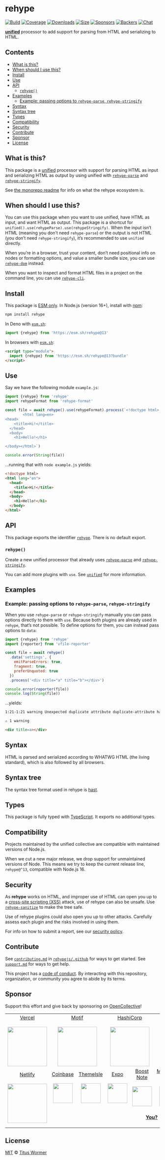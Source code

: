 # rehype

[![Build][build-badge]][build]
[![Coverage][coverage-badge]][coverage]
[![Downloads][downloads-badge]][downloads]
[![Size][size-badge]][size]
[![Sponsors][sponsors-badge]][collective]
[![Backers][backers-badge]][collective]
[![Chat][chat-badge]][chat]

**[unified][]** processor to add support for parsing from HTML and serializing
to HTML.

## Contents

*   [What is this?](#what-is-this)
*   [When should I use this?](#when-should-i-use-this)
*   [Install](#install)
*   [Use](#use)
*   [API](#api)
    *   [`rehype()`](#rehype-1)
*   [Examples](#examples)
    *   [Example: passing options to `rehype-parse`, `rehype-stringify`](#example-passing-options-to-rehype-parse-rehype-stringify)
*   [Syntax](#syntax)
*   [Syntax tree](#syntax-tree)
*   [Types](#types)
*   [Compatibility](#compatibility)
*   [Security](#security)
*   [Contribute](#contribute)
*   [Sponsor](#sponsor)
*   [License](#license)

## What is this?

This package is a [unified][] processor with support for parsing HTML as input
and serializing HTML as output by using unified with
[`rehype-parse`][rehype-parse] and [`rehype-stringify`][rehype-stringify].

See [the monorepo readme][rehype] for info on what the rehype ecosystem is.

## When should I use this?

You can use this package when you want to use unified, have HTML as input, and
want HTML as output.
This package is a shortcut for
`unified().use(rehypeParse).use(rehypeStringify)`.
When the input isn’t HTML (meaning you don’t need `rehype-parse`) or the
output is not HTML (you don’t need `rehype-stringify`), it’s recommended to
use `unified` directly.

When you’re in a browser, trust your content, don’t need positional info on
nodes or formatting options, and value a smaller bundle size, you can use
[`rehype-dom`][rehype-dom] instead.

When you want to inspect and format HTML files in a project on the command
line, you can use [`rehype-cli`][rehype-cli].

## Install

This package is [ESM only][esm].
In Node.js (version 16+), install with [npm][]:

```sh
npm install rehype
```

In Deno with [`esm.sh`][esmsh]:

```js
import {rehype} from 'https://esm.sh/rehype@13'
```

In browsers with [`esm.sh`][esmsh]:

```html
<script type="module">
  import {rehype} from 'https://esm.sh/rehype@13?bundle'
</script>
```

## Use

Say we have the following module `example.js`:

```js
import {rehype} from 'rehype'
import rehypeFormat from 'rehype-format'

const file = await rehype().use(rehypeFormat).process(`<!doctype html>
        <html lang=en>
<head>
    <title>Hi!</title>
  </head>
  <body>
    <h1>Hello!</h1>

</body></html>`)

console.error(String(file))
```

…running that with `node example.js` yields:

```html
<!doctype html>
<html lang="en">
  <head>
    <title>Hi!</title>
  </head>
  <body>
    <h1>Hello!</h1>
  </body>
</html>
```

## API

This package exports the identifier [`rehype`][api-rehype].
There is no default export.

### `rehype()`

Create a new unified processor that already uses
[`rehype-parse`][rehype-parse] and [`rehype-stringify`][rehype-stringify].

You can add more plugins with `use`.
See [`unified`][unified] for more information.

## Examples

### Example: passing options to `rehype-parse`, `rehype-stringify`

When you use `rehype-parse` or `rehype-stringify` manually you can pass options
directly to them with `use`.
Because both plugins are already used in `rehype`, that’s not possible.
To define options for them, you can instead pass options to `data`:

```js
import {rehype} from 'rehype'
import {reporter} from 'vfile-reporter'

const file = await rehype()
  .data('settings', {
    emitParseErrors: true,
    fragment: true,
    preferUnquoted: true
  })
  .process('<div title="a" title="b"></div>')

console.error(reporter(file))
console.log(String(file))
```

…yields:

```txt
1:21-1:21 warning Unexpected duplicate attribute duplicate-attribute hast-util-from-html

⚠ 1 warning
```

```html
<div title=a></div>
```

## Syntax

HTML is parsed and serialized according to WHATWG HTML (the living standard),
which is also followed by all browsers.

## Syntax tree

The syntax tree format used in rehype is [hast][].

## Types

This package is fully typed with [TypeScript][].
It exports no additional types.

## Compatibility

Projects maintained by the unified collective are compatible with maintained
versions of Node.js.

When we cut a new major release, we drop support for unmaintained versions of
Node.
This means we try to keep the current release line, `rehype@^13`, compatible
with Node.js 16.

## Security

As **rehype** works on HTML, and improper use of HTML can open you up to a
[cross-site scripting (XSS)][xss] attack, use of rehype can also be unsafe.
Use [`rehype-sanitize`][rehype-sanitize] to make the tree safe.

Use of rehype plugins could also open you up to other attacks.
Carefully assess each plugin and the risks involved in using them.

For info on how to submit a report, see our [security policy][security].

## Contribute

See [`contributing.md`][contributing] in [`rehypejs/.github`][health] for ways
to get started.
See [`support.md`][support] for ways to get help.

This project has a [code of conduct][coc].
By interacting with this repository, organization, or community you agree to
abide by its terms.

## Sponsor

Support this effort and give back by sponsoring on [OpenCollective][collective]!

<table>
<tr valign="middle">
<td width="20%" align="center" rowspan="2" colspan="2">
  <a href="https://vercel.com">Vercel</a><br><br>
  <a href="https://vercel.com"><img src="https://avatars1.githubusercontent.com/u/14985020?s=256&v=4" width="128"></a>
</td>
<td width="20%" align="center" rowspan="2" colspan="2">
  <a href="https://motif.land">Motif</a><br><br>
  <a href="https://motif.land"><img src="https://avatars1.githubusercontent.com/u/74457950?s=256&v=4" width="128"></a>
</td>
<td width="20%" align="center" rowspan="2" colspan="2">
  <a href="https://www.hashicorp.com">HashiCorp</a><br><br>
  <a href="https://www.hashicorp.com"><img src="https://avatars1.githubusercontent.com/u/761456?s=256&v=4" width="128"></a>
</td>
<td width="20%" align="center" rowspan="2" colspan="2">
  <a href="https://www.gitbook.com">GitBook</a><br><br>
  <a href="https://www.gitbook.com"><img src="https://avatars1.githubusercontent.com/u/7111340?s=256&v=4" width="128"></a>
</td>
<td width="20%" align="center" rowspan="2" colspan="2">
  <a href="https://www.gatsbyjs.org">Gatsby</a><br><br>
  <a href="https://www.gatsbyjs.org"><img src="https://avatars1.githubusercontent.com/u/12551863?s=256&v=4" width="128"></a>
</td>
</tr>
<tr valign="middle">
</tr>
<tr valign="middle">
<td width="20%" align="center" rowspan="2" colspan="2">
  <a href="https://www.netlify.com">Netlify</a><br><br>
  <!--OC has a sharper image-->
  <a href="https://www.netlify.com"><img src="https://images.opencollective.com/netlify/4087de2/logo/256.png" width="128"></a>
</td>
<td width="10%" align="center">
  <a href="https://www.coinbase.com">Coinbase</a><br><br>
  <a href="https://www.coinbase.com"><img src="https://avatars1.githubusercontent.com/u/1885080?s=256&v=4" width="64"></a>
</td>
<td width="10%" align="center">
  <a href="https://themeisle.com">ThemeIsle</a><br><br>
  <a href="https://themeisle.com"><img src="https://avatars1.githubusercontent.com/u/58979018?s=128&v=4" width="64"></a>
</td>
<td width="10%" align="center">
  <a href="https://expo.io">Expo</a><br><br>
  <a href="https://expo.io"><img src="https://avatars1.githubusercontent.com/u/12504344?s=128&v=4" width="64"></a>
</td>
<td width="10%" align="center">
  <a href="https://boostnote.io">Boost Note</a><br><br>
  <a href="https://boostnote.io"><img src="https://images.opencollective.com/boosthub/6318083/logo/128.png" width="64"></a>
</td>
<td width="10%" align="center">
  <a href="https://markdown.space">Markdown Space</a><br><br>
  <a href="https://markdown.space"><img src="https://images.opencollective.com/markdown-space/e1038ed/logo/128.png" width="64"></a>
</td>
<td width="10%" align="center">
  <a href="https://www.holloway.com">Holloway</a><br><br>
  <a href="https://www.holloway.com"><img src="https://avatars1.githubusercontent.com/u/35904294?s=128&v=4" width="64"></a>
</td>
<td width="10%"></td>
<td width="10%"></td>
</tr>
<tr valign="middle">
<td width="100%" align="center" colspan="8">
  <br>
  <a href="https://opencollective.com/unified"><strong>You?</strong></a>
  <br><br>
</td>
</tr>
</table>

## License

[MIT][license] © [Titus Wormer][author]

<!-- Definitions -->

[build-badge]: https://github.com/rehypejs/rehype/workflows/main/badge.svg

[build]: https://github.com/rehypejs/rehype/actions

[coverage-badge]: https://img.shields.io/codecov/c/github/rehypejs/rehype.svg

[coverage]: https://codecov.io/github/rehypejs/rehype

[downloads-badge]: https://img.shields.io/npm/dm/rehype.svg

[downloads]: https://www.npmjs.com/package/rehype

[size-badge]: https://img.shields.io/bundlejs/size/rehype

[size]: https://bundlejs.com/?q=rehype

[sponsors-badge]: https://opencollective.com/unified/sponsors/badge.svg

[backers-badge]: https://opencollective.com/unified/backers/badge.svg

[collective]: https://opencollective.com/unified

[chat-badge]: https://img.shields.io/badge/chat-discussions-success.svg

[chat]: https://github.com/rehypejs/rehype/discussions

[health]: https://github.com/rehypejs/.github

[security]: https://github.com/rehypejs/.github/blob/main/security.md

[contributing]: https://github.com/rehypejs/.github/blob/main/contributing.md

[support]: https://github.com/rehypejs/.github/blob/main/support.md

[coc]: https://github.com/rehypejs/.github/blob/main/code-of-conduct.md

[license]: https://github.com/rehypejs/rehype/blob/main/license

[author]: https://wooorm.com

[esm]: https://gist.github.com/sindresorhus/a39789f98801d908bbc7ff3ecc99d99c

[npm]: https://docs.npmjs.com/cli/install

[esmsh]: https://esm.sh

[unified]: https://github.com/unifiedjs/unified

[rehype]: https://github.com/rehypejs/rehype

[hast]: https://github.com/syntax-tree/hast

[xss]: https://en.wikipedia.org/wiki/Cross-site_scripting

[typescript]: https://www.typescriptlang.org

[rehype-parse]: ../rehype-parse/

[rehype-stringify]: ../rehype-stringify/

[rehype-cli]: ../rehype-cli/

[rehype-sanitize]: https://github.com/rehypejs/rehype-sanitize

[rehype-dom]: https://github.com/rehypejs/rehype-dom/tree/main/packages/rehype-dom

[api-rehype]: #rehype-1
